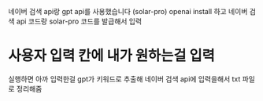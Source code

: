 네이버 검색 api랑 gpt api를 사용했습니다 (solar-pro)
openai install 하고 네이버 검색 api 코드랑 solar-pro 코드를 발급해서 입력
# 사용자 입력 칸에 내가 원하는걸 입력
실행하면 아까 입력한걸 gpt가 키워드로 추출해 네이버 검색 api에 입력을해서 txt 파일로 정리해줌
